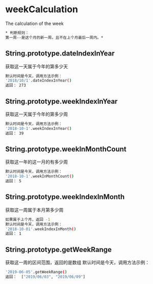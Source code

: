 # weekCalculation
The calculation of the week

``` bash
* 判断规则：
第一周--是这个月的新一周，且不在上个月最后一周内。*
```
## String.prototype.dateIndexInYear

获取这一天属于今年的第多少天

``` bash
默认时间是今天，调用方法示例：
'2018/10/1'.dateIndexInYear()
返回： 273
```
## String.prototype.weekIndexInYear

获取这一天属于今年的第多少周

``` bash
默认时间是今天，调用方法示例：
'2018-10-1'.weekIndexInYear() 
返回： 39
```

## String.prototype.weekInMonthCount

获取这一年的这一月的有多少周

``` bash
默认时间是今天，调用方法示例：
'2018-10-1'.weekInMonthCount() 
返回： 5
```


## String.prototype.weekIndexInMonth

获取这一周属于本月第多少周

``` bash
如果属于上个月，返回 -1
默认时间是今天，调用方法示例：
'2018-10-01'.weekIndexInMonth() 
返回： 1
```
## String.prototype.getWeekRange

获取这一周的区间范围，返回的是数组
默认时间是今天，调用方法示例：

``` bash
'2019-06-05'.getWeekRange() 
返回：  ["2019/06/03", "2019/06/09"]
```

